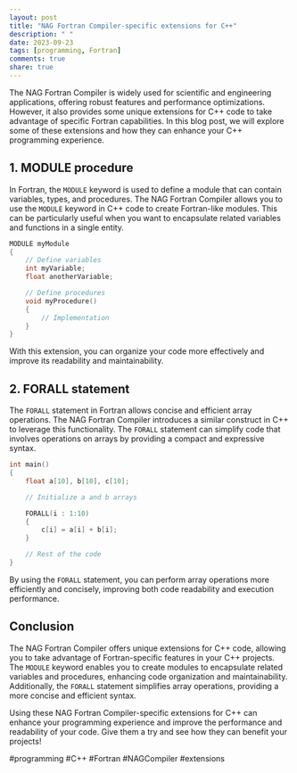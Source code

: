 ```yaml
---
layout: post
title: "NAG Fortran Compiler-specific extensions for C++"
description: " "
date: 2023-09-23
tags: [programming, Fortran]
comments: true
share: true
---
```


The NAG Fortran Compiler is widely used for scientific and engineering applications, offering robust features and performance optimizations. However, it also provides some unique extensions for C++ code to take advantage of specific Fortran capabilities. In this blog post, we will explore some of these extensions and how they can enhance your C++ programming experience.

## 1. MODULE procedure

In Fortran, the `MODULE` keyword is used to define a module that can contain variables, types, and procedures. The NAG Fortran Compiler allows you to use the `MODULE` keyword in C++ code to create Fortran-like modules. This can be particularly useful when you want to encapsulate related variables and functions in a single entity.

```cpp
MODULE myModule
{
    // Define variables
    int myVariable;
    float anotherVariable;

    // Define procedures
    void myProcedure()
    {
        // Implementation
    }
}
```

With this extension, you can organize your code more effectively and improve its readability and maintainability.

## 2. FORALL statement

The `FORALL` statement in Fortran allows concise and efficient array operations. The NAG Fortran Compiler introduces a similar construct in C++ to leverage this functionality. The `FORALL` statement can simplify code that involves operations on arrays by providing a compact and expressive syntax.

```cpp
int main()
{
    float a[10], b[10], c[10];

    // Initialize a and b arrays

    FORALL(i : 1:10)
    {
        c[i] = a[i] + b[i];
    }

    // Rest of the code
}
```

By using the `FORALL` statement, you can perform array operations more efficiently and concisely, improving both code readability and execution performance.

## Conclusion

The NAG Fortran Compiler offers unique extensions for C++ code, allowing you to take advantage of Fortran-specific features in your C++ projects. The `MODULE` keyword enables you to create modules to encapsulate related variables and procedures, enhancing code organization and maintainability. Additionally, the `FORALL` statement simplifies array operations, providing a more concise and efficient syntax.

Using these NAG Fortran Compiler-specific extensions for C++ can enhance your programming experience and improve the performance and readability of your code. Give them a try and see how they can benefit your projects!

#programming #C++ #Fortran #NAGCompiler #extensions